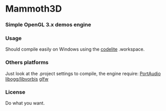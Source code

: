 Mammoth3D
=========

### Simple OpenGL 3.x demos engine ###

### Usage ###

Should compile easily on Windows using the [codelite](http://www.codelite.org/) .workspace.

### Others platforms ###

Just look at the .project settings to compile, the engine require: [PortAudio](http://www.portaudio.com/) [libogg/libvorbis](http://xiph.org/downloads) [glfw](http://www.glfw.org/download.html)

### License ###

Do what you want.